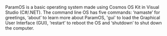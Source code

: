 ParamOS is a basic operating system made using Cosmos OS Kit in Visual Studio (C#/.NET). The command line OS has five commands: ‘namaste’ for greetings, ‘about’ to learn more about ParamOS, 'gui' to load the Graphical User Interface (GUI), ‘restart’ to reboot the OS and ‘shutdown’ to shut down the computer.
